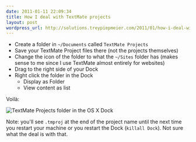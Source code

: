 ```yaml
---
date: 2011-01-11 22:09:34
title: How I deal with TextMate projects
layout: post
wordpress_url: http://solutions.treypiepmeier.com/2011/01/how-i-deal-with-textmate-projects/
---
```

- Create a folder in `~/Documents` called `TextMate Projects`
- Save your TextMate Project files there (not the projects themselves)
- Change the icon of the folder to what the `~/Sites` folder has (makes sense to me since I use TextMate almost entirely for websites)
- Drag to the right side of your Dock
- Right click the folder in the Dock
    - Display as Folder
    - View content as list

Voilà:

![TextMate Projects folder in the OS X Dock](http://slog.s3.amazonaws.com/497/TextMateProjects.png)

Note: you'll see `.tmproj` at the end of the project name until the next time you restart your machine or you restart the Dock (`killall Dock`). Not sure what the deal is with that.
